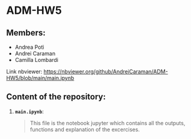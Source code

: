 # ADM-HW5

## Members:

- Andrea Potì
- Andrei Caraman
- Camilla Lombardi

Link nbviewer: https://nbviewer.org/github/AndreiCaraman/ADM-HW5/blob/main/main.ipynb

## Content of the repository:

1. __`main.ipynb`__: 
	> This file is the notebook jupyter which contains all the outputs, functions and explanation of the excercises. 
